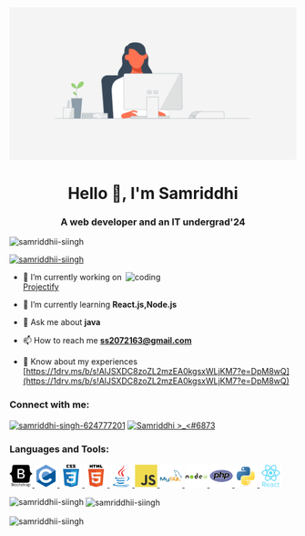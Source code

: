 ![Banner](https://github.com/Samriddhii-Siingh/Samriddhii-Siingh/blob/main/images/working.gif)
<h1 align="center">Hello 👋, I'm Samriddhi</h1>
<h3 align="center">A web developer and an IT undergrad'24</h3>

<p align="left"> <img src="https://komarev.com/ghpvc/?username=samriddhii-siingh&label=Profile%20views&color=0e75b6&style=flat" alt="samriddhii-siingh" /> </p>

<p align="left"> <a href="https://github.com/ryo-ma/github-profile-trophy"><img src="https://github-profile-trophy.vercel.app/?username=samriddhii-siingh" alt="samriddhii-siingh" /></a> </p>

<img align="right" src="https://github.com/Samriddhii-Siingh/Samriddhii-Siingh/blob/main/images/coding.gif" alt="coding" width="300" />

- 🔭 I’m currently working on [Projectify](https://github.com/Samriddhii-Siingh/Projectify)

- 🌱 I’m currently learning **React.js,Node.js**

- 💬 Ask me about **java**

- 📫 How to reach me **ss2072163@gmail.com**

- 📄 Know about my experiences [https://1drv.ms/b/s!AlJSXDC8zoZL2mzEA0kgsxWLjKM7?e=DpM8wQ](https://1drv.ms/b/s!AlJSXDC8zoZL2mzEA0kgsxWLjKM7?e=DpM8wQ)

<h3 align="left">Connect with me:</h3>
<p align="left">
<a href="https://linkedin.com/in/samriddhi-singh-624777201" target="blank"><img align="center" src="https://raw.githubusercontent.com/rahuldkjain/github-profile-readme-generator/master/src/images/icons/Social/linked-in-alt.svg" alt="samriddhi-singh-624777201" height="30" width="40" /></a>
<a href="https://discord.gg/Samriddhi >_<#6873" target="blank"><img align="center" src="https://raw.githubusercontent.com/rahuldkjain/github-profile-readme-generator/master/src/images/icons/Social/discord.svg" alt="Samriddhi >_<#6873" height="30" width="40" /></a>
</p>

<h3 align="left">Languages and Tools:</h3>
<p align="left"> <a href="https://getbootstrap.com" target="_blank" rel="noreferrer"> <img src="https://raw.githubusercontent.com/devicons/devicon/master/icons/bootstrap/bootstrap-plain-wordmark.svg" alt="bootstrap" width="40" height="40"/> </a> <a href="https://www.cprogramming.com/" target="_blank" rel="noreferrer"> <img src="https://raw.githubusercontent.com/devicons/devicon/master/icons/c/c-original.svg" alt="c" width="40" height="40"/> </a> <a href="https://www.w3schools.com/css/" target="_blank" rel="noreferrer"> <img src="https://raw.githubusercontent.com/devicons/devicon/master/icons/css3/css3-original-wordmark.svg" alt="css3" width="40" height="40"/> </a> <a href="https://www.w3.org/html/" target="_blank" rel="noreferrer"> <img src="https://raw.githubusercontent.com/devicons/devicon/master/icons/html5/html5-original-wordmark.svg" alt="html5" width="40" height="40"/> </a> <a href="https://www.java.com" target="_blank" rel="noreferrer"> <img src="https://raw.githubusercontent.com/devicons/devicon/master/icons/java/java-original.svg" alt="java" width="40" height="40"/> </a> <a href="https://developer.mozilla.org/en-US/docs/Web/JavaScript" target="_blank" rel="noreferrer"> <img src="https://raw.githubusercontent.com/devicons/devicon/master/icons/javascript/javascript-original.svg" alt="javascript" width="40" height="40"/> </a> <a href="https://www.mysql.com/" target="_blank" rel="noreferrer"> <img src="https://raw.githubusercontent.com/devicons/devicon/master/icons/mysql/mysql-original-wordmark.svg" alt="mysql" width="40" height="40"/> </a> <a href="https://nodejs.org" target="_blank" rel="noreferrer"> <img src="https://raw.githubusercontent.com/devicons/devicon/master/icons/nodejs/nodejs-original-wordmark.svg" alt="nodejs" width="40" height="40"/> </a> <a href="https://www.php.net" target="_blank" rel="noreferrer"> <img src="https://raw.githubusercontent.com/devicons/devicon/master/icons/php/php-original.svg" alt="php" width="40" height="40"/> </a> <a href="https://www.python.org" target="_blank" rel="noreferrer"> <img src="https://raw.githubusercontent.com/devicons/devicon/master/icons/python/python-original.svg" alt="python" width="40" height="40"/> </a> <a href="https://reactjs.org/" target="_blank" rel="noreferrer"> <img src="https://raw.githubusercontent.com/devicons/devicon/master/icons/react/react-original-wordmark.svg" alt="react" width="40" height="40"/> </a> </p>

<p><img align="left" src="https://github-readme-stats.vercel.app/api/top-langs?username=samriddhii-siingh&show_icons=true&locale=en&layout=compact" alt="samriddhii-siingh" /></p>

<p>&nbsp;<img align="center" src="https://github-readme-stats.vercel.app/api?username=samriddhii-siingh&show_icons=true&locale=en&include_all_commits=true&count_private=true" alt="samriddhii-siingh" /></p>

<p><img align="center" src="https://github-readme-streak-stats.herokuapp.com/?user=samriddhii-siingh&" alt="samriddhii-siingh" /></p>
